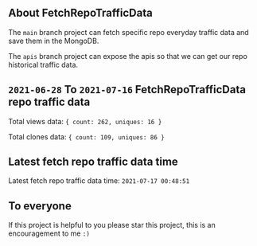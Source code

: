 ## About FetchRepoTrafficData

The `main` branch project can fetch specific repo everyday traffic data and save them in the MongoDB.

The `apis` branch project can expose the apis so that we can get our repo historical traffic data.

## `2021-06-28` To `2021-07-16` FetchRepoTrafficData repo traffic data

Total views data: `{ count: 262, uniques: 16 }`

Total clones data: `{ count: 109, uniques: 86 }`

## Latest fetch repo traffic data time

Latest fetch repo traffic data time: `2021-07-17 00:48:51`

## To everyone

If this project is helpful to you please star this project, this is an encouragement to me `:)`



